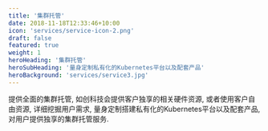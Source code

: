 ```yaml
---
title: '集群托管'
date: 2018-11-18T12:33:46+10:00
icon: 'services/service-icon-2.png'
draft: false
featured: true
weight: 1
heroHeading: '集群托管'
heroSubHeading: '量身定制私有化的Kubernetes平台以及配套产品'
heroBackground: 'services/service3.jpg'
---
```


提供全面的集群托管, 如创科技会提供客户独享的相关硬件资源, 或者使用客户自由资源, 详细挖掘用户需求, 量身定制搭建私有化的Kubernetes平台以及配套产品, 对用户提供独享的集群托管服务.

